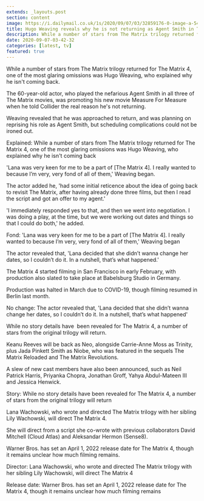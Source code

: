 ```yaml
---
extends: _layouts.post
section: content
image: https://i.dailymail.co.uk/1s/2020/09/07/03/32859176-0-image-a-54_1599446153564.jpg 
title: Hugo Weaving reveals why he is not returning as Agent Smith in The Matrix 4 
description: While a number of stars from The Matrix trilogy returned for The Matrix 4, one of the most glaring omissions was Hugo Weaving, who explained why he isnt coming back. 
date: 2020-09-07-03-42-32 
categories: [latest, tv] 
featured: true 
--- 
```

While a number of stars from The Matrix trilogy returned for The Matrix 4, one of the most glaring omissions was Hugo Weaving, who explained why he isn't coming back.

The 60-year-old actor, who played the nefarious Agent Smith in all three of The Matrix movies, was promoting his new movie Measure For Measure when he told Collider the real reason he's not returning.

Weaving revealed that he was approached to return, and was planning on reprising his role as Agent Smith, but scheduling complications could not be ironed out. 

Explained: While a number of stars from The Matrix trilogy returned for The Matrix 4, one of the most glaring omissions was Hugo Weaving, who explained why he isn't coming back

'Lana was very keen for me to be a part of [The Matrix 4]. I really wanted to because I’m very, very fond of all of them,' Weaving began.

The actor added he, 'had some initial reticence about the idea of going back to revisit The Matrix, after having already done three films, but then I read the script and got an offer to my agent.'

'I immediately responded yes to that, and then we went into negotiation. I was doing a play, at the time, but we were working out dates and things so that I could do both,' he added.   

Fond: 'Lana was very keen for me to be a part of [The Matrix 4]. I really wanted to because I’m very, very fond of all of them,' Weaving began

The actor revealed that, 'Lana decided that she didn’t wanna change her dates, so I couldn’t do it. In a nutshell, that’s what happened.'

The Matrix 4 started filming in San Francisco in early February, with production also slated to take place at Babelsburg Studio in Germany. 

Production was halted in March due to COVID-19, though filming resumed in Berlin last month. 

No change: The actor revealed that, 'Lana decided that she didn’t wanna change her dates, so I couldn’t do it. In a nutshell, that’s what happened'

While no story details have  been revealed for The Matrix 4, a number of stars from the original trilogy will return.

Keanu Reeves will be back as Neo, alongside Carrie-Anne Moss as Trinity, plus Jada Pinkett Smith as Niobe, who was featured in the sequels The Matrix Reloaded and The Matrix Revolutions.

A slew of new cast members have also been announced, such as Neil Patrick Harris, Priyanka Chopra, Jonathan Groff, Yahya Abdul-Mateen III and Jessica Henwick.

Story: While no story details have been revealed for The Matrix 4, a number of stars from the original trilogy will return

Lana Wachowski, who wrote and directed The Matrix trilogy with her sibling Lily Wachowski, will direct The Matrix 4.

She will direct from a script she co-wrote with previous collaborators David Mitchell (Cloud Atlas) and Aleksandar Hermon (Sense8).

Warner Bros. has set an April 1, 2022 release date for The Matrix 4, though it remains unclear how much filming remains. 

Director: Lana Wachowski, who wrote and directed The Matrix trilogy with her sibling Lily Wachowski, will direct The Matrix 4

Release date: Warner Bros. has set an April 1, 2022 release date for The Matrix 4, though it remains unclear how much filming remains

